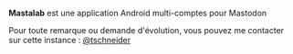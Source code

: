 **Mastalab** est une application Android multi-comptes pour Mastodon


Pour toute remarque ou demande d'évolution, vous pouvez me contacter sur cette instance : [@tschneider](https://mastodon.etalab.gouv.fr/@tschneider)



